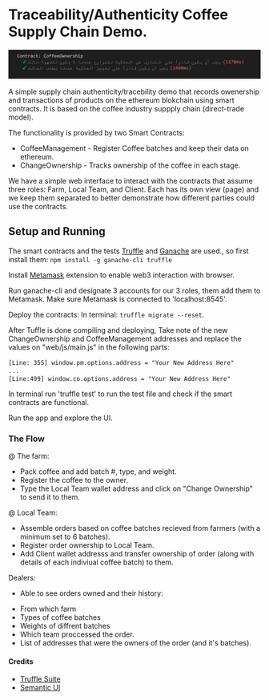 # Traceability/Authenticity Coffee Supply Chain Demo.

![Truffle Test Screenshot](https://github.com/HamadAljawder/BlockchainTraceableCoffee/blob/main/Screenshot.png)

A simple supply chain authenticity/tracebility demo that records owenership and transactions of products on the ethereum blokchain using smart contracts. It is based on the coffee industry suppply chain (direct-trade model).

The functionality is provided by two Smart Contracts:

* CoffeeManagement - Register Coffee batches and keep their data on ethereum.
* ChangeOwnership - Tracks ownership of the coffee in each stage.

We have a simple web interface to interact with the contracts that assume three roles: Farm, Local Team, and Client.
Each has its own view (page) and we keep them separated to better demonstrate how different parties could use the contracts.

## Setup and Running

The smart contracts and the tests [Truffle](https://truffleframework.com/truffle) and [Ganache](https://truffleframework.com/ganache) are used., so first install them: `npm install -g ganache-cli truffle`


Install [Metamask](https://metamask.io/) extension to enable web3 interaction with browser.

Run ganache-cli and designate 3 accounts for our 3 roles, them add them to Metamask. Make sure Metamask is connected to 'localhost:8545'.

Deploy the contracts: In terminal: `truffle migrate --reset`.

After Tuffle is done compiling and deploying, Take note of the new ChangeOwnership and CoffeeManagement addresses and replace the values on "web/js/main.js" in the following parts:

```
[Line: 355] window.pm.options.address = "Your New Address Here"
...
[Line:499] window.co.options.address = "Your New Address Here"
```

In terminal run 'truffle test' to run the test file and check if the smart contracts are functional. 

Run the app and explore the UI.

### The Flow

@ The farm:

* Pack coffee and add batch #, type, and weight.
* Register the coffee to the owner.
* Type the Local Team wallet address and click on "Change Ownership" to send it to them.

@ Local Team:

* Assemble orders based on coffee batches recieved from farmers (with a minimum set to 6 batches).
* Register order ownership to Local Team.
* Add Client wallet addresss and transfer ownership of order (along with details of each indiviual coffee batch) to them.

Dealers:

* Able to see orders owned and their history:
- From which farm
- Types of coffee batches
- Weights of diffrent batches
- Which team proccessed the order. 
- List of addresses that were the owners of the order (and it's batches).

#### Credits

* [Truffle Suite](https://truffleframework.com/)
* [Semantic UI](https://semantic-ui.com/)
